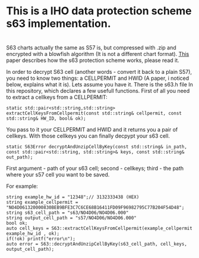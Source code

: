 # This is a IHO data protection scheme s63 implementation.
#
S63 charts actually the same as S57 is, but compressed with .zip and encrypted with a blowfish algorithm (It is not a different chart format). [This](https://github.com/pavelpasha/s63lib/blob/master/doc/S-63_e1.2.0_EN_Jan2015.pdf) paper describes how the s63 protection scheme works, please read it. 

In order to decrypt S63 cell (another words - convert it back to a plain S57), you need to know two things: a CELLPERMIT and HWID (A paper, i noticed below, explains what it is).
Lets assume you have it. There is the s63.h file In this repository, which declares a few usefull functions.
First of all you need to extract a cellkeys from a CELLPERMIT:

```static std::pair<std::string,std::string> extractCellKeysFromCellpermit(const std::string& cellpermit, const std::string& HW_ID, bool& ok);```

You pass to it your CELLPERMIT and HWID and it returns you a pair of cellkeys.
With those cellkeys you can finally decpypt your s63 cell.

```static S63Error decryptAndUnzipCellByKey(const std::string& in_path, const std::pair<std::string, std::string>& keys, const std::string& out_path);```

First argument - path of your s63 cell; second - cellkeys; third - the path where your s57 cell you want to be saved.

For example:
```
string example_hw_id = "12348";// 3132333438 (HEX)
string example_cellpermit = "NO4D061320000830BEB9BFE3C7C6CE68B16411FD09F96982795C77B204F54D48";
string s63_cell_path = "s63/NO4D06/NO4D06.000"
string output_cell_path = "s57/NO4D06/NO4D06.000"
bool ok;
auto cell_keys = S63::extractCellKeysFromCellpermit(example_cellpermit  example_hw_id , ok);
if(!ok) printf("error\n");
auto error = S63::decryptAndUnzipCellByKey(s63_cell_path, cell_keys, output_cell_path);
```


 





